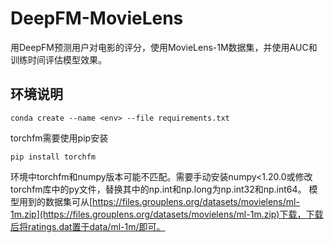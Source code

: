# DeepFM-MovieLens
用DeepFM预测用户对电影的评分，使用MovieLens-1M数据集，并使用AUC和训练时间评估模型效果。

## 环境说明
```shell
conda create --name <env> --file requirements.txt
```
torchfm需要使用pip安装
```shell
pip install torchfm
```
环境中torchfm和numpy版本可能不匹配。需要手动安装numpy<1.20.0或修改torchfm库中的py文件，替换其中的np.int和np.long为np.int32和np.int64。
模型用到的数据集可从[https://files.grouplens.org/datasets/movielens/ml-1m.zip](https://files.grouplens.org/datasets/movielens/ml-1m.zip)下载，下载后将ratings.dat置于data/ml-1m/即可。